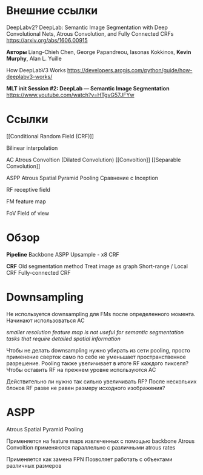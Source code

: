 
# Внешние ссылки

DeepLabv2? 
DeepLab: Semantic Image Segmentation with Deep Convolutional Nets, Atrous Convolution, and Fully Connected CRFs
https://arxiv.org/abs/1606.00915

**Авторы**
Liang-Chieh Chen, George Papandreou, Iasonas Kokkinos, **Kevin Murphy**, Alan L. Yuille

How DeepLabV3 Works
https://developers.arcgis.com/python/guide/how-deeplabv3-works/

**MLT __init__ Session #2: DeepLab — Semantic Image Segmentation**
https://www.youtube.com/watch?v=HTgvG57JFYw

# Ссылки

[[Conditional Random Field (CRF)]]

Bilinear interpolation

AC
Atrous Convoltion (Dilated Convolution)
[[Convoltion]]
[[Separable Convolution]]

ASPP
Atrous Spatial Pyramid Pooling
Сравнение с Inception

RF
receptive field

FM
feature map

FoV
Field of view

# Обзор

**Pipeline**
Backbone
ASPP
Upsample - x8
CRF

**CRF**
Old segmentation method
Treat image as graph
Short-range / Local CRF
Fully-connected CRF


# Downsampling
Не используется downsampling для FMs после определенного момента.
Начинают использоваться AC

*smaller resolution feature map is not useful for semantic segmentation tasks that require detailed spatial information* 

Чтобы не делать downsampling нужно убирать из сети pooling, просто применение сверток само по себе не уменьшает пространственное разрешение.
Pooling также увеличивает в итоге RF каждого пикселя?
Чтобы оставить RF на прежнем уровне используются AC

Действительно ли нужно так сильно увеличивать RF?
После нескольких блоков RF разве не равен размеру исходного изображения?

# ASPP
Atrous Spatial Pyramid Pooling

Применяется на feature maps извлеченных с помощью backbone
Atrous Convoltion применяются параллельно с различными atrous rates

Применяется как замена FPN
Позволяет работать с объектами различных размеров
